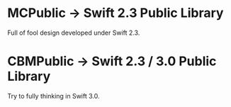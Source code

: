 # MCPublic -> Swift 2.3 Public Library
Full of fool design developed under Swift 2.3.

# CBMPublic -> Swift 2.3 / 3.0 Public Library
Try to fully thinking in Swift 3.0.
